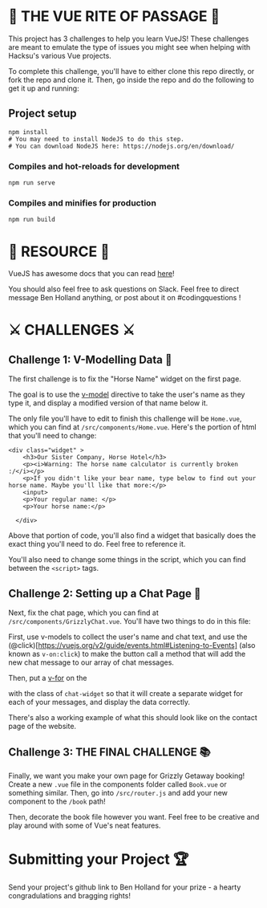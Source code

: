 # 🖖 THE VUE RITE OF PASSAGE  🖖

This project has 3 challenges to help you learn VueJS! These challenges are meant to emulate the type of issues you might see when helping with Hacksu's various Vue projects. 

To complete this challenge, you'll have to either clone this repo directly, or fork the repo and clone it. Then, go inside the repo and do the following to get it up and running:

## Project setup
```
npm install
# You may need to install NodeJS to do this step.
# You can download NodeJS here: https://nodejs.org/en/download/
```

### Compiles and hot-reloads for development
```
npm run serve
```

### Compiles and minifies for production
```
npm run build
```

# 📖 RESOURCE 📖

VueJS has awesome docs that you can read [here](https://vuejs.org/v2/guide/)!

You should also feel free to ask questions on Slack. Feel free to direct message Ben Holland anything, or post about it on #codingquestions !


# ⚔️ CHALLENGES ⚔️

## Challenge 1: V-Modelling Data 🐴

The first challenge is to fix the "Horse Name" widget on the first page. 

The goal is to use the [v-model](https://vuejs.org/v2/guide/#Handling-User-Input) directive to take the user's name as they type it, and display a modified version of that name below it. 

The only file you'll have to edit to finish this challenge will be `Home.vue`, which you can find at `/src/components/Home.vue`.  Here's the portion of html that you'll need to change: 

```
<div class="widget" >
    <h3>Our Sister Company, Horse Hotel</h3>
    <p><i>Warning: The horse name calculator is currently broken :/</i></p>
    <p>If you didn't like your bear name, type below to find out your horse name. Maybe you'll like that more:</p>
    <input>
    <p>Your regular name: </p>
    <p>Your horse name:</p>
    
  </div>
```

Above that portion of code, you'll also find a widget that basically does the exact thing you'll need to do. Feel free to reference it. 

You'll also need to change some things in the script, which you can find between the `<script>` tags. 

## Challenge 2: Setting up a Chat Page 💬

Next, fix the chat page, which you can find at `/src/components/GrizzlyChat.vue`. You'll have two things to do in this file:

First, use v-models to collect the user's name and chat text, and use the (@click)[https://vuejs.org/v2/guide/events.html#Listening-to-Events] (also known as `v-on:click`) to make the button call a method that will add the new chat message to our array of chat messages.

Then, put a [v-for](https://vuejs.org/v2/guide/#Conditionals-and-Loops) on the <div> with the class of `chat-widget` so that it will create a separate widget for each of your messages, and display the data correctly. 

There's also a working example of what this should look like on the contact page of the website. 

## Challenge 3: THE FINAL CHALLENGE 📚

Finally, we want you make your own page for Grizzly Getaway booking! Create a new `.vue` file in the components folder called `Book.vue` or something similar. Then, go into `/src/router.js` and add your new component to the `/book` path!

Then, decorate the book file however you want. Feel free to be creative and play around with some of Vue's neat features. 

# Submitting your Project 🏆

Send your project's github link to Ben Holland for your prize - a hearty congradulations and bragging rights!









